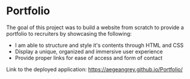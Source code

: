# Portfolio

The goal of this project was to build a website from scratch to provide a portfolio to recruiters by showcasing the following:

- I am able to structure and style it's contents through HTML and CSS
- Display a unique, organized and immersive user experience
- Provide proper links for ease of access and form of contact

Link to the deployed application: https://aegeangrey.github.io/Portfolio/
